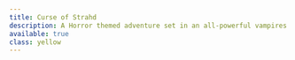 ```yaml
---
title: Curse of Strahd
description: A Horror themed adventure set in an all-powerful vampires mini realm
available: true
class: yellow
---
```

